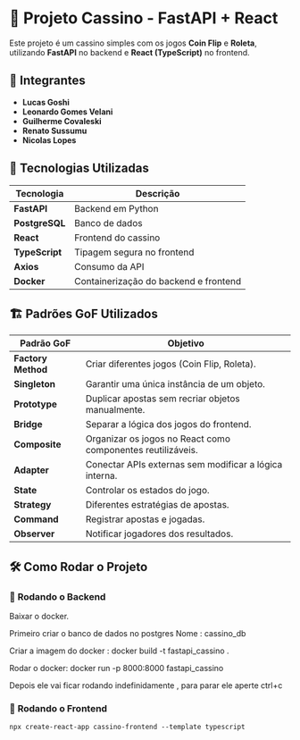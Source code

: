 # 🎰 Projeto Cassino - FastAPI + React

Este projeto é um cassino simples com os jogos **Coin Flip** e **Roleta**, utilizando **FastAPI** no backend e **React (TypeScript)** no frontend.

## 👥 Integrantes
- **Lucas Goshi**
- **Leonardo Gomes Velani**
- **Guilherme Covaleski**
- **Renato Sussumu**
- **Nicolas Lopes**

## 📌 Tecnologias Utilizadas

| Tecnologia  | Descrição |
|------------|--------------------------------|
| **FastAPI**    | Backend em Python |
| **PostgreSQL** | Banco de dados |
| **React**      | Frontend do cassino |
| **TypeScript** | Tipagem segura no frontend |
| **Axios**      | Consumo da API |
| **Docker**     | Containerização do backend e frontend |

## 🏗️ Padrões GoF Utilizados

| Padrão GoF      | Objetivo | 
|----------------|------------------------------------------------|
| **Factory Method** | Criar diferentes jogos (Coin Flip, Roleta). | ✅ | ❌ |
| **Singleton** | Garantir uma única instância de um objeto. | ❌ | ❌ |
| **Prototype** | Duplicar apostas sem recriar objetos manualmente. | ❌ | ❌ |
| **Bridge** | Separar a lógica dos jogos do frontend. | ❌ | ❌ |
| **Composite** | Organizar os jogos no React como componentes reutilizáveis. | ❌ | ❌ |
| **Adapter** | Conectar APIs externas sem modificar a lógica interna. | ❌ | ❌ |
| **State** | Controlar os estados do jogo. | ❌ | ❌ |
| **Strategy** | Diferentes estratégias de apostas. | ❌ | ❌ |
| **Command** | Registrar apostas e jogadas. | ❌ | ❌ |
| **Observer** | Notificar jogadores dos resultados. | ❌ | ❌ |

## 🛠️ Como Rodar o Projeto

### 🔹 **Rodando o Backend**
Baixar o docker.

Primeiro criar o banco de dados no postgres
Nome : cassino_db

Criar a imagem do docker :
docker build -t fastapi_cassino .

Rodar o docker:
docker run -p 8000:8000 fastapi_cassino

Depois ele vai ficar rodando indefinidamente , para parar ele aperte ctrl+c

### 🔹 **Rodando o Frontend**
```npx create-react-app cassino-frontend --template typescript``` 
